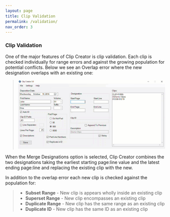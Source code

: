 ```yaml
---
layout: page
title: Clip Validation
permalink: /validation/
nav_order: 3
---
```


### Clip Validation

One of the major features of Clip Creator is clip validation.  Each clip is checked individually for range errors and against the growing population for potential conflicts.  Below we see an Overlap error where the new designation overlaps with an existing one:

> ![Animation - Merge Overlap Error](../assets/manualClipEntry_mergeOverlap.gif)

When the Merge Designations option is selected, Clip Creator combines the two designations taking the earliest starting page:line value and the latest ending page:line and replacing the existing clip with the new.

In addition to the overlap error each new clip is checked against the population for:

> - **Subset Range** - New clip is appears wholly inside an existing clip
> - **Superset Range** - New clip encompasses an existing clip
> - **Duplicate Range** - New clip has the same range as an existing clip
> - **Duplicate ID** - New clip has the same ID as an existing clip